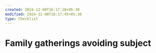 ```yaml
---
created: 2024-12-08T16:17:28+05:30
modified: 2024-12-08T16:17:45+05:30
type: Checklist
---
```


# Family gatherings avoiding subject

